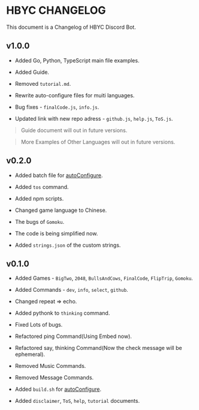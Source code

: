 # HBYC CHANGELOG
This document is a Changelog of HBYC Discord Bot.

## v1.0.0
* Added Go, Python, TypeScript main file examples.

* Added Guide.

* Removed `tutorial.md`.

* Rewrite auto-configure files for muiti languages.

* Bug fixes - `finalCode.js`, `info.js`.

* Updated link with new repo adress - `github.js`, `help.js`, `ToS.js`. 

> Guide document will out in future versions.

> More Examples of Other Languages will out in future versions.

## v0.2.0
* Added batch file for [autoConfigure](./docs/autoConfig.md).

* Added `tos` command.

* Added npm scripts.

* Changed game language to Chinese.

* The bugs of `Gomoku`.

* The code is being simplified now.

* Added `strings.json` of the custom strings.


## v0.1.0
* Added Games - `BigTwo`, `2048`, `BullsAndCows`, `FinalCode`, `FlipTrip`, `Gomoku`.

* Added Commands - `dev`,  `info`,  `select`,  `github`.

* Changed repeat => echo.

* Added pythonk to `thinking` command.

* Fixed Lots of bugs.

* Refactored ping Command(Using Embed now).

* Refactored say, thinking Command(Now the check message will be ephemeral).

* Removed Music Commands.

* Removed Message Commands.

* Added `build.sh` for [autoConfigure](./docs/autoConfig.md).

* Added `disclaimer`, `ToS`, `help`, `tutorial` documents.
